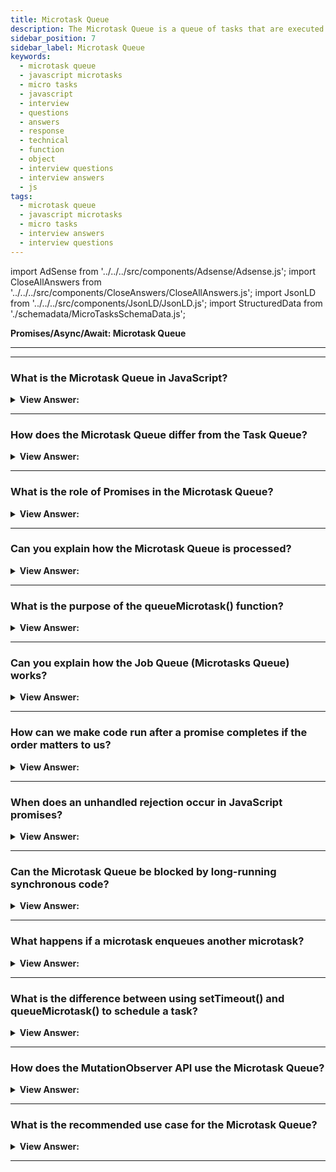 ```yaml
---
title: Microtask Queue
description: The Microtask Queue is a queue of tasks that are executed as soon as possible after the current task has finished. Can you explain Microtasks
sidebar_position: 7
sidebar_label: Microtask Queue
keywords:
  - microtask queue
  - javascript microtasks
  - micro tasks
  - javascript
  - interview
  - questions
  - answers
  - response
  - technical
  - function
  - object
  - interview questions
  - interview answers
  - js
tags:
  - microtask queue
  - javascript microtasks
  - micro tasks
  - interview answers
  - interview questions
---
```


import AdSense from '../../../src/components/Adsense/Adsense.js';
import CloseAllAnswers from '../../../src/components/CloseAnswers/CloseAllAnswers.js';
import JsonLD from '../../../src/components/JsonLD/JsonLD.js';
import StructuredData from './schemadata/MicroTasksSchemaData.js';

<JsonLD data={StructuredData} />

<head>
  <title>Microtask Queue | JavaScript Frontend Interview Questions</title>
</head>

**Promises/Async/Await: Microtask Queue**

---

<AdSense />

---

<CloseAllAnswers />

### What is the Microtask Queue in JavaScript?

<details>
  <summary><strong>View Answer:</strong></summary>
  <div>
  <div><strong>Interview Response:</strong> The Microtask Queue is a task queue in the JavaScript event loop that processes microtasks, which are small, short-lived tasks created by asynchronous operations like Promises, MutationObserver, or queueMicrotask.
  </div>
  </div>
</details>

---

### How does the Microtask Queue differ from the Task Queue?

<details>
  <summary><strong>View Answer:</strong></summary>
  <div>
  <div><strong>Interview Response:</strong> Microtask Queue has higher priority than Task Queue. Microtasks are executed immediately after the current synchronous code finishes, before any other tasks, like rendering or I/O callbacks, are processed.
  </div>
  </div>
</details>

---

### What is the role of Promises in the Microtask Queue?

<details>
  <summary><strong>View Answer:</strong></summary>
  <div>
  <div><strong>Interview Response:</strong> Promises use the Microtask Queue to schedule the execution of their "then" and "catch" callbacks, ensuring these callbacks are executed after the current synchronous code finishes and before any other tasks.
  </div>
  </div>
</details>

---

### Can you explain how the Microtask Queue is processed?

<details>
  <summary><strong>View Answer:</strong></summary>
  <div>
  <div><strong>Interview Response:</strong> After the current synchronous code finishes, the Microtask Queue is processed. All micro tasks are executed one by one until the queue is empty. Then, the event loop proceeds to the Task Queue.
  </div>
  </div>
</details>

---

### What is the purpose of the queueMicrotask() function?

<details>
  <summary><strong>View Answer:</strong></summary>
  <div>
  <div><strong>Interview Response:</strong> The queueMicrotask() function allows developers to directly enqueue a microtask in the Microtask Queue. This enables scheduling the execution of a callback after the current synchronous code and before other tasks.
  </div><br />
  <div><strong className="codeExample">Code Example:</strong><br /><br />

  <div></div>

Let's say we want to defer a piece of code until the current task and all other microtasks have completed. We can use `queueMicrotask()` for this purpose:

```javascript
console.log('Script start');

queueMicrotask(() => {
    console.log('Microtask 1');
});

queueMicrotask(() => {
    console.log('Microtask 2');
});

console.log('Script end');

// Output:
// Script start
// Script end
// Microtask 1
// Microtask 2
```

In the example above, 'Script start' and 'Script end' are logged first. Even though we queued two microtasks, they don't run until after the script has completed.

  </div>
  </div>
</details>

---

### Can you explain how the Job Queue (Microtasks Queue) works?

<details>
  <summary><strong>View Answer:</strong></summary>
  <div>
  <div><strong>Interview Response:</strong> The Job Queue, or Microtasks Queue, holds promises' callbacks for execution after the current synchronous task completes but before returning control to the event loop, ensuring "Promise then" code executes promptly.
</div><br />
  <div><strong>Technical Response:</strong> Apart from Callback Queue, browsers have introduced one more queue, the “Job Queue”, reserved only for new Promise() functionality. Asynchronous tasks need proper management. The ECMA standard specifies an internal queue PromiseJobs, more often referred to as the “microtask queue” (V8 term). So when you use promises in your code, you add .then() method, which is a callback method. These `thenable` methods are added to Job Queue once the promise has returned/resolved and then executes. Notably, any code in the ScriptsJob returns before the return of a promise in the microtasks queue.
</div><br />
  <div><strong className="codeExample">Code Example:</strong><br /><br />

  <div></div>

```js
console.log('Message no. 1: Sync');

setTimeout(function () {
  console.log('Message no. 2: setTimeout');
}, 0);

var promise = new Promise(function (resolve, reject) {
  resolve();
});

promise
  .then(function (resolve) {
    console.log('Message no. 3: 1st Promise');
  })
  .then(function (resolve) {
    console.log('Message no. 4: 2nd Promise');
  });

console.log('Message no. 5: Sync');

// Expected Output:
// Message no. 1: Sync
// Message no. 5: Sync
// Message no. 2: setTimeout
// Message no. 3: 1st Promise
// Message no. 4: 2nd Promise
```

  </div>
  </div>
</details>

---

### How can we make code run after a promise completes if the order matters to us?

<details>
  <summary><strong>View Answer:</strong></summary>
  <div>
  <div><strong>Interview Response:</strong> You can ensure code runs after a promise by attaching a `.then()` method to the promise. The callback provided to `.then()` executes once the promise is resolved.
</div><br />
  <div><strong className="codeExample">Code Example:</strong><br /><br />

  <div></div>

```js
Promise.resolve()
  .then(() => console.log('promise done!'))
  .then(() => console.log('code finished'));
```

  </div>
  </div>
</details>

---

### When does an unhandled rejection occur in JavaScript promises?

<details>
  <summary><strong>View Answer:</strong></summary>
  <div>
  <div><strong>Interview Response:</strong> An unhandled rejection occurs in JavaScript promises when a Promise rejects (fails) and there is no associated `catch()` method to handle the error or rejection.
</div><br />
  <div><strong className="codeExample">Code Example:</strong><br /><br />

  <div></div>

```js
let promise = Promise.reject(new Error('Promise Failed!'));
promise.catch((err) => console.log('caught'));

// doesn't run: error handled
window.addEventListener('unhandledrejection', (event) => console.log(event.reason));

//////////////////////////////////////

// Example: if we don't handle our errors

let promise = Promise.reject(new Error('Promise Failed!'));
promise.catch((err) => console.log('caught'));

// doesn't run: error handled
window.addEventListener('unhandledrejection', (event) => console.log(event.reason));

//////////////////////////////////////

// Example: if we handle errors later in our code
let promise = Promise.reject(new Error('Promise Failed!'));
setTimeout(() => promise.catch((err) => console.log('caught')), 1000); // handling error 1 second later

// Error: Promise Failed!
window.addEventListener('unhandledrejection', (event) => console.log(event.reason));
```

  </div>
  </div>
</details>

---

### Can the Microtask Queue be blocked by long-running synchronous code?

<details>
  <summary><strong>View Answer:</strong></summary>
  <div>
  <div><strong>Interview Response:</strong> Yes, the Microtask Queue can be blocked by long-running synchronous code, as it only runs tasks after the current synchronous execution completes and before yielding control back to the event loop.
  </div><br />
  <div><strong className="codeExample">Code Example:</strong><br /><br />

  <div></div>

```javascript
console.log('Script start');

const start = Date.now();
while(Date.now() - start < 5000) {} // long-running synchronous code, blocks for 5 seconds

queueMicrotask(() => {
    console.log('Microtask executed');
});

console.log('Script end');

// Output:
// Script start
// Script end (after 5 seconds)
// Microtask executed
```

In this example, the microtask is blocked by the long-running synchronous while loop and only executes after that code completes.

  </div>
  </div>
</details>

---

### What happens if a microtask enqueues another microtask?

<details>
  <summary><strong>View Answer:</strong></summary>
  <div>
  <div><strong>Interview Response:</strong> If a microtask enqueues another microtask in JavaScript, it's added to the Microtask Queue and will execute in the same microtask checkpoint, before returning control to the event loop.
  </div>
  </div>
</details>

---

### What is the difference between using setTimeout() and queueMicrotask() to schedule a task?

<details>
  <summary><strong>View Answer:</strong></summary>
  <div>
  <div><strong>Interview Response:</strong> `setTimeout()` schedules a macrotask, which will run after the current execution context and microtask queue are empty. `queueMicrotask()` schedules a microtask, which runs before control returns to the event loop.
  </div><br />
  <div><strong className="codeExample">Code Example:</strong><br /><br />

  <div></div>

```javascript
console.log('Script start');

setTimeout(() => {
    console.log('Macrotask: setTimeout callback');
}, 0);

queueMicrotask(() => {
    console.log('Microtask: queueMicrotask callback');
});

console.log('Script end');

// Output:
// Script start
// Script end
// Microtask: queueMicrotask callback
// Macrotask: setTimeout callback
```

Even though `setTimeout` is called before `queueMicrotask`, the microtask executes first. This is because the Microtask Queue is processed immediately after the current task completes and before returning to the event loop, whereas `setTimeout` schedules a macrotask, which will only execute after control returns to the event loop.

  </div>
  </div>
</details>

---

### How does the MutationObserver API use the Microtask Queue?

<details>
  <summary><strong>View Answer:</strong></summary>
  <div>
  <div><strong>Interview Response:</strong> The MutationObserver API uses the Microtask Queue to schedule callbacks. After any DOM mutations, these callbacks are added to the Microtask Queue to be executed before the next render or event loop tick.
  </div><br />
  <div><strong className="codeExample">Code Example:</strong><br /><br />

  <div></div>

Here's an example. Let's say we want to watch for changes to a DOM element. We can use the `MutationObserver` API for this purpose, and its callbacks will be queued in the Microtask Queue:

```javascript
let div = document.createElement('div');

let observer = new MutationObserver(() => {
    console.log('Mutation observed');
});

observer.observe(div, { attributes: true });

console.log('Script start');

div.setAttribute('id', 'test');

console.log('Script end');

// Output:
// Script start
// Script end
// Mutation observed
```

In this example, even though the mutation (the attribute change) happens before 'Script end' is logged, the callback isn't called until after the script completes, demonstrating that MutationObserver uses the Microtask Queue.

  </div>
  </div>
</details>

---

### What is the recommended use case for the Microtask Queue?

<details>
  <summary><strong>View Answer:</strong></summary>
  <div>
  <div><strong>Interview Response:</strong> The Microtask Queue in JavaScript is typically used for tasks requiring immediate execution after the current task, like promise callbacks or MutationObserver callbacks, and before control returns to the event loop.
  </div>
  </div>
</details>

---
